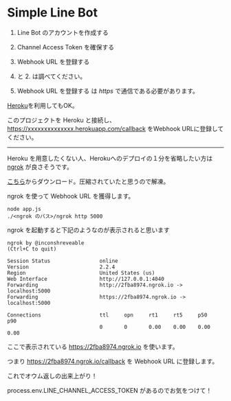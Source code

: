 # Simple Line Bot

1. Line Bot のアカウントを作成する
2. Channel Access Token を確保する
3. Webhook URL を登録する

1. と 2. は調べてください。

3. Webhook URL を登録する は *https* で通信である必要があります。

[Heroku](https://www.heroku.com/)を利用してもOK。

このプロジェクトを Heroku と接続し、 https://xxxxxxxxxxxxxx.herokuapp.com/callback をWebhook URLに登録してください。

----

Heroku を用意したくない人、Herokuへのデプロイの１分を省略したい方は [ngrok](https://ngrok.com/) が良さそうです。

[こちら](https://ngrok.com/)からダウンロード。圧縮されていたと思うので解凍。

ngrok を使って Webhook URL を獲得します。

    node app.js
    ./<ngrok のパス>/ngrok http 5000

ngrok を起動すると下記のようなのが表示されると思います

    ngrok by @inconshreveable                                                                                                                                            (Ctrl+C to quit)
    
    Session Status                online
    Version                       2.2.4
    Region                        United States (us)
    Web Interface                 http://127.0.0.1:4040
    Forwarding                    http://2fba8974.ngrok.io -> localhost:5000
    Forwarding                    https://2fba8974.ngrok.io -> localhost:5000
    
    Connections                   ttl     opn     rt1     rt5     p50     p90
                                  0       0       0.00    0.00    0.00    0.00

ここで表示されている https://2fba8974.ngrok.io を使います。

つまり https://2fba8974.ngrok.io/callback を Webhook URL に登録します。

これでオウム返しの出来上がり！




process.env.LINE_CHANNEL_ACCESS_TOKEN があるのでお気をつけて！
